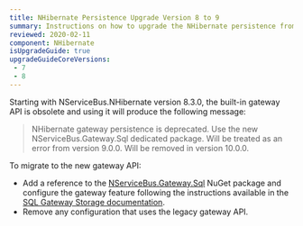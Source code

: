 ```yaml
---
title: NHibernate Persistence Upgrade Version 8 to 9
summary: Instructions on how to upgrade the NHibernate persistence from version 8 to 9.
reviewed: 2020-02-11
component: NHibernate
isUpgradeGuide: true
upgradeGuideCoreVersions:
 - 7
 - 8
---
```


Starting with NServiceBus.NHibernate version 8.3.0, the built-in gateway API is obsolete and using it will produce the following message:

> NHibernate gateway persistence is deprecated. Use the new NServiceBus.Gateway.Sql dedicated package. Will be treated as an error from version 9.0.0. Will be removed in version 10.0.0.

To migrate to the new gateway API:

- Add a reference to the [NServiceBus.Gateway.Sql](https://www.nuget.org/packages/NServiceBus.Gateway.Sql) NuGet package and configure the gateway feature following the instructions available in the [SQL Gateway Storage documentation](/nservicebus/gateway/sql/).
- Remove any configuration that uses the legacy gateway API.
